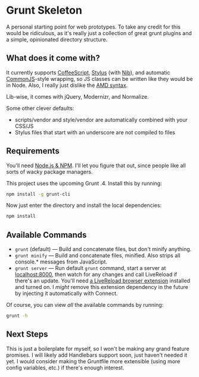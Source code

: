 Grunt Skeleton
==============
A personal starting point for web prototypes. To take any credit for this would be ridiculous, as it's really just a collection of great grunt plugins and a simple, opinionated directory structure.

What does it come with?
-----------------------
It currently supports [CoffeeScript](http://coffeescript.org), [Stylus](http://learnboost.github.com/stylus/) (with [Nib](http://visionmedia.github.com/nib/)), and automatic [CommonJS](http://www.commonjs.org)-style wrapping, so JS classes can be written like they would be in Node. Also, I really just dislike the [AMD syntax](http://requirejs.org/docs/whyamd.html).

Lib-wise, it comes with jQuery, Modernizr, and Normalize.

Some other clever defaults:
* scripts/vendor and style/vendor are automatically combined with your CSS/JS
* Stylus files that start with an underscore are not compiled to files

Requirements
------------

You'll need [Node.js & NPM](http://nodejs.org). I'll let you figure that out, since people like all sorts of wacky package managers.

This project uses the upcoming Grunt .4. Install this by running:

```bash
npm install -g grunt-cli
```

Now just enter the directory and install the local dependencies:

```bash
npm install
```

Available Commands
------------------
* `grunt` (default) — Build and concatenate files, but don't minify anything.
* `grunt minify` — Build and concatenate files, minified. Also strips all console.* messages from JavaScript.
* `grunt server` — Run default `grunt` command, start a server at [localhost:8000](http://localhost:8000/), then watch for any changes and call LiveReload if there's an update. You'll need [a LiveReload browser extension](http://feedback.livereload.com/knowledgebase/articles/86242-how-do-i-install-and-use-the-browser-extensions-) installed and turned on. I *might* remove this extension dependency in the future by injecting it automatically with Connect.

Of course, you can view *all* the available commands by running:

```bash
grunt -h
```

Next Steps
----------
This is just a boilerplate for myself, so I won't be making any grand feature promises. I will likely add Handlebars support soon, just haven't needed it yet. I would consider making the Gruntfile more extensible (using more config variables, etc.) if there's enough interest.
